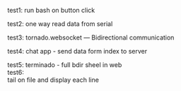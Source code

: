 
test1:
	run bash on button click

test2:
	one way read data from serial

test3:
	tornado.websocket — Bidirectional communication

test4:
	chat app - send data form index to server

test5:
	terminado - full bdir sheel in web	
test6:	
	tail on file and display each line
